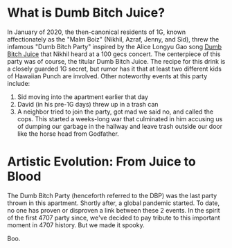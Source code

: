# What is Dumb Bitch Juice?
In January of 2020, the then-canonical residents of 1G, known affectionately as the "Malm Boiz" (Nikhil, Azraf, Jenny, and Sid), threw the infamous "Dumb Bitch Party" inspired by the Alice Longyu Gao song [Dumb Bitch Juice](https://open.spotify.com/track/3PIch19Ly5hNPPGf1PJefy?autoplay=true) that Nikhil heard at a 100 gecs concert. The centerpiece of this party was of course, the titular Dumb Bitch Juice. The recipe for this drink is a closely guarded 1G secret, but rumor has it that at least two different kids of Hawaiian Punch are involved. Other noteworthy events at this party include:
 1. Sid moving into the apartment earlier that day
 2. David (in his pre-1G days) threw up in a trash can
 3. A neighbor tried to join the party, got mad we said no, and called the cops. This started a weeks-long war that culminated in him accusing us of dumping our garbage in the hallway and leave trash outside our door like the horse head from Godfather.
# Artistic Evolution: From Juice to Blood
The Dumb Bitch Party (henceforth referred to the DBP) was the last party thrown in this apartment. Shortly after, a global pandemic started. To date, no one has proven or disproven a link between these 2 events. In the spirit of the first 4707 party since, we've decided to pay tribute to this important moment in 4707 history. But we made it spooky.

Boo.
